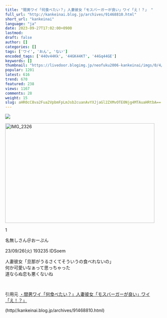 ```yaml
---
title: "間男ワイ「何食べたい？」人妻彼女「モスバーガーが良い」ワイ「え！？」 "
full_url: "http://kankeinai.blog.jp/archives/91468810.html"
short_url: "kankeinai"
language: "ja"
date: 2023-09-27T17:02:00+0900
lastmod: 
draft: false
author: []
categories: []
tags: ['ワイ', 'おん', 'ない']
encoded_tags: ['44Ov44Kk', '44GK44KT', '44Gq44GE']
keywords: []
thumbnail: "https://livedoor.blogimg.jp/neofuku2006-kankeinai/imgs/0/4/04010d43-s.jpg"
popular: 1201
latest: 616
trend: 670
featured: 238
views: 1167
comments: 28
weight: 15
slug: aHR0cC8va2Fua2VpbmFpLmJsb2cuanAvYXJjaGl2ZXMvOTE0Njg4MTAuaHRtbA==
---
```


![](https://livedoor.blogimg.jp/neofuku2006-kankeinai/imgs/0/4/04010d43-s.jpg)

<div><a href='https//livedoor.blogimg.jp/neofuku2006-kankeinai/imgs/0/4/04010d43.jpg' target='_blank'><img src='https//livedoor.blogimg.jp/neofuku2006-kankeinai/imgs/0/4/04010d43-s.jpg' width='480' height='320' alt='IMG_2326' id='108220582' class='pict'></a><br><p class='t_h'>1 <p>名無しさん＠おーぷん</p> <p> 23/09/26(火) 193235 IDSoem</p></p> <p class='t_b'> 人妻彼女「旦那がうるさくてそういうの食べれないの」<br>何か可愛いなぁって思っちゃった<br>道ならぬ恋も悪くないね </p><br> <p>引用元 <a href='http//2chspa.com/thread/livejupiter/1695724355' target='_blank'>・</a><a href='https//hayabusa.open2ch.net/test/read.cgi/livejupiter/1695724355/' target='_blank'>間男ワイ「何食べたい？」人妻彼女「モスバーガーが良い」ワイ「え！？」</a></p></div>

(http//kankeinai.blog.jp/archives/91468810.html)
